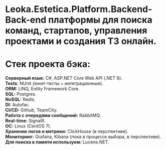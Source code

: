 # Leoka.Estetica.Platform.Backend- Back-end платформы для поиска команд, стартапов, управления проектами и создания ТЗ онлайн.

# Стек проекта бэка:
<strong>Серверный язык:</strong> C#, ASP.NET Core Web API (.NET 6).<br/>
<strong>Tests:</strong> NUnit (юнит-тесты + интеграционные).<br/>
<strong>ORM:</strong> LINQ, Entity Framework Core.<br/>
<strong>SQL:</strong> Postgres.<br/>
<strong>NoSQL:</strong> Redis.<br/>
<strong>DI:</strong> Autofac.<br/>
<strong>CI/CD:</strong> Github, TeamCity.<br/>
<strong>Работа с очередями сообщений:</strong> RabbitMQ.<br/>
<strong>Real-time:</strong> SignalR.<br/>
<strong>OC:</strong> Linux (CentOS 7).<br/>
<strong>Хранение логов и метрики:</strong> ClickHouse (в перспективе).<br/>
<strong>Мониторинг:</strong> Grafana, Kibana (пока в процессе выбора, в перспективе).<br/>
<strong>Для поиска в памяти используем:</strong> Lucene.NET.<br/>
